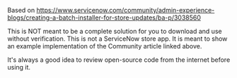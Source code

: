 Based on https://www.servicenow.com/community/admin-experience-blogs/creating-a-batch-installer-for-store-updates/ba-p/3038560

This is NOT meant to be a complete solution for you to download and use without verification. This is not a ServiceNow store app. It is meant to show an example implementation of the Community article linked above. 

It's always a good idea to review open-source code from the internet before using it.
